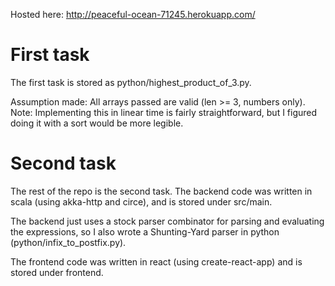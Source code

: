 Hosted here: http://peaceful-ocean-71245.herokuapp.com/

# First task

The first task is stored as python/highest_product_of_3.py.

Assumption made: All arrays passed are valid (len >= 3, numbers only).
Note: Implementing this in linear time is fairly straightforward, but I figured doing it with a sort would be more legible.


# Second task

The rest of the repo is the second task. The backend code was written in scala (using akka-http and circe), and is stored under src/main.

The backend just uses a stock parser combinator for parsing and evaluating the expressions, so I also wrote a Shunting-Yard parser in python (python/infix_to_postfix.py).

The frontend code was written in react (using create-react-app) and is stored under frontend.


